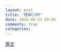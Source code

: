 ```yaml
---
layout: post
title: '理解CSRF'
date: 2016-06-21 09:04
comments: true
categories: 
---
```

[原文](https://github.com/pillarjs/understanding-csrf)